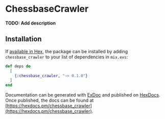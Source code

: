 # ChessbaseCrawler

**TODO: Add description**

## Installation

If [available in Hex](https://hex.pm/docs/publish), the package can be installed
by adding `chessbase_crawler` to your list of dependencies in `mix.exs`:

```elixir
def deps do
  [
    {:chessbase_crawler, "~> 0.1.0"}
  ]
end
```

Documentation can be generated with [ExDoc](https://github.com/elixir-lang/ex_doc)
and published on [HexDocs](https://hexdocs.pm). Once published, the docs can
be found at [https://hexdocs.pm/chessbase_crawler](https://hexdocs.pm/chessbase_crawler).


